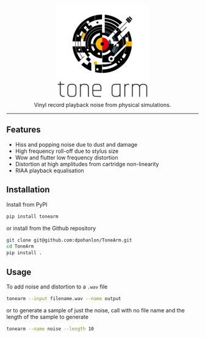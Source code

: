 <p align="center">
  <img width="250" height="250" src="assets/tone_arm.png">
<br>
Vinyl record playback noise from physical simulations.
</p>

------

Features
--------

* Hiss and popping noise due to dust and damage
* High frequency roll-off due to stylus size
* Wow and flutter low frequency distortion
* Distortion at high amplitudes from cartridge non-linearity
* RIAA playback equalisation

Installation
------------

Install from PyPI
```bash
pip install tonearm
```

or install from the Github repository
```bash
git clone git@github.com:dpohanlon/ToneArm.git
cd ToneArm
pip install .
```

Usage
---

To add noise and distortion to a `.wav` file
```bash
tonearm --input filename.wav --name output
```

or to generate a sample of just the noise, call with no file name and the length of the sample to generate
```bash
tonearm --name noise --length 10
```
